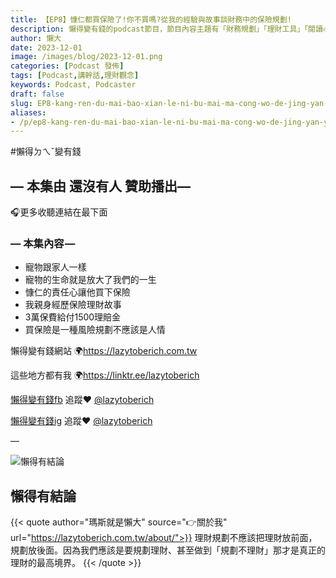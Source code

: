 ```yaml
---
title: 【EP8】慷仁都買保險了!你不買嗎?從我的經驗與故事談財務中的保險規劃!
description: 懶得變有錢的podcast節目，節目內容主題有「財務規劃」「理財工具」「閱讀心得」「職涯與生活」，內容涵蓋了你與金錢會產生的所有關係。如果想要讓自己對「財務規劃」的本質有更進一步的認識，歡迎訂閱、追蹤、分享並歡迎進一步提出你的想法，讓更多人一起財務有規劃、快樂有方法。
author: 懶大
date: 2023-12-01
image: /images/blog/2023-12-01.png
categories: [Podcast 發佈]
tags: [Podcast,講幹話,理財觀念]
keywords: Podcast, Podcaster
draft: false
slug: EP8-kang-ren-du-mai-bao-xian-le-ni-bu-mai-ma-cong-wo-de-jing-yan-yu-gu-shi-tan-cai-wu-zhong-de-bao-xian-gui-hua
aliases:
- /p/ep8-kang-ren-du-mai-bao-xian-le-ni-bu-mai-ma-cong-wo-de-jing-yan-yu-gu-shi-tan-cai-wu-zhong-de-bao-xian-gui-hua/
---
```

#懶得ㄉㄟˇ變有錢
## — 本集由 還沒有人 贊助播出—

🎧更多收聽連結在最下面

### — 本集內容 —

- 寵物跟家人一樣
- 寵物的生命就是放大了我們的一生
- 慷仁的責任心讓他買下保險
- 我親身經歷保險理財故事
- 3萬保費給付1500理賠金
- 買保險是一種風險規劃不應該是人情

懶得變有錢網站 🌍https://lazytoberich.com.tw

這些地方都有我 🌍https://linktr.ee/lazytoberich

[懶得變有錢fb](https://www.facebook.com/lazytoberich) 追蹤❤️ [@lazytoberich](https://www.facebook.com/lazytoberich)

[懶得變有錢ig](https://www.instagram.com/lazytoberich/) 追蹤❤️ [@lazytoberich](https://www.instagram.com/lazytoberich/)

—



![懶得有結論](/images/blog/lazytobeconclude.svg)
## 懶得有結論

{{< quote author="瑪斯就是懶大" source="👉關於我" url="https://lazytoberich.com.tw/about/">}}
理財規劃不應該把理財放前面，規劃放後面。因為我們應該是要規劃理財、甚至做到「規劃不理財」那才是真正的理財的最高境界。
{{< /quote >}}





